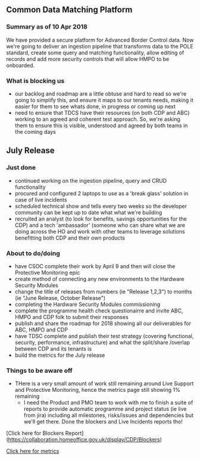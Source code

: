 ## Common Data Matching Platform

### Summary as of 10 Apr 2018
We have provided a secure platform for Advanced Border Control data. Now we're going to deliver an ingestion pipeline that transforms data to the POLE standard, create some query and matching functionality, allow editing of records and add more security controls that will allow HMPO to be onboarded.

### What is blocking us
- our backlog and roadmap are a little obtuse and hard to read so we're going to simplify this, and ensure it maps to our tenants needs, making it easier for them to see whats done, in progress or coming up next
- need to ensure that TDCS have their resources (on both CDP and ABC) working to an agreed and coherent test approach. So, we're asking them to ensure this is visible, understood and agreed by both teams in the coming days

## July Release

### Just done
- continued working on the ingestion pipeline, query and CRUD functionality
- procured and configured 2 laptops to use as a 'break glass' solution in case of live incidents
- scheduled technical show and tells every two weeks so the developer community can be kept up to date what what we're building
- recruited an analyst (to look for benefits, savings opportunities for the CDP) and a tech 'ambassador' (someone who can share what we are doing across the HO and work with other teams to leverage solutions benefitting both CDP and their own products

### About to do/doing
- have CSOC complete their work by April 9 and then will close the Protective Monitoring epic
- create method of connecting any new environments to the Hardware Security Modules
- change the title of releases from numbers (ie "Release 1,2,3") to months (ie "June Release, October Release")
- completing the Hardware Security Modules commissioning
- complete the programme health check questionairre and invite ABC, HMPO and CDP folk to submit their responses
- publish and share the roadmap for 2018 showing all our deliverables for ABC, HMPO and CDP
- have TDSC complete and publish their test strategy (covering functional, security, performance, infrastructure) and what the split/share /overlap between CDP and its tenants is
- build the metrics for the July release

### Things to be aware off
- THere is a very small amount of work still remaining around Live Support and Protective Monitoring, hence the metrics page still showing 1% remaining 
  - I need the Product and PMO team to work with me to finish a suite of reports to provide automatic programme and project status (ie live from jira) including all milestones, risks/issues and dependencies but we'll get there. Done the blockers and Live Incidents reports tho!
 
[Click here for Blockers Report] (https://collaboration.homeoffice.gov.uk/display/CDP/Blockers)

[Click here for metrics](metrics2.html)
